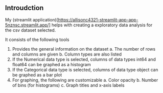 ## Introudction

My (streamlit application)[https://allisonc4321-streamlit-app-app-5nznsc.streamlit.app/] helps with creating a exploratory data analysis for the csv dataset selected.

It consists of the following tools

1. Provides the general information on the dataset
    a. The number of rows and columns are given
    b. Column types are also listed
2. If the Numerical data type is selected, columns of data types int64 and float64 can be graphed as a histogram
3. If the Categorical data type is selected, columns of data type object can be graphed as a bar plot
4. For graphing, the following are customizable
    a. Color opacity
    b. Number of bins (for histograms)
    c. Graph titles and x-axis labels